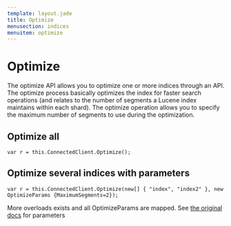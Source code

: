 ```yaml
---
template: layout.jade
title: Optimize
menusection: indices
menuitem: optimize
---
```



# Optimize 

The optimize API allows you to optimize one or more indices through an API. The optimize process basically optimizes the index for faster search operations (and relates to the number of segments a Lucene index maintains within each shard). The optimize operation allows you to specify the maximum number of segments to use during the optimization.

## Optimize all

	var r = this.ConnectedClient.Optimize();

## Optimize several indices with parameters

	var r = this.ConnectedClient.Optimize(new[] { "index", "index2" }, new OptimizeParams {MaximumSegments=2});

More overloads exists and all OptimizeParams are mapped. See [the original docs](http://www.elasticsearch.org/guide/en/elasticsearch/reference/current/indices-optimize.html) for parameters

